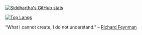 [![Siddhartha's GitHub stats](https://github-readme-stats.vercel.app/api?username=slahiri&count_private=true&show_icons=true&theme=dracula)](https://github.com/slahiri)

[![Top Langs](https://github-readme-stats.vercel.app/api/top-langs/?username=slahiri&count_private=true&show_icons=true&theme=dracula&hide=css&layout=compact)](https://github.com/slahiri/)

“What I cannot create, I do not understand.” – [Richard Feynman](https://en.m.wikiquote.org/wiki/Richard_Feynman)
